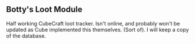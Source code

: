 ## Botty's Loot Module
Half working CubeCraft loot tracker. Isn't online, and probably won't be updated as Cube implemented this themselves. (Sort of). I will keep a copy of the database.
